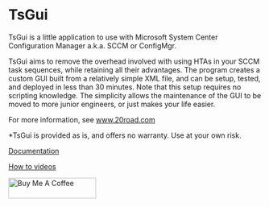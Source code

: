 # TsGui

TsGui is a little application to use with Microsoft System Center Configuration Manager a.k.a. SCCM or ConfigMgr.

TsGui aims to remove the overhead involved with using HTAs in your SCCM task sequences, while retaining all their advantages. The program creates a custom GUI built from a relatively simple XML file, and can be setup, tested, and deployed in less than 30 minutes. Note that this setup requires no scripting knowledge. The simplicity allows the maintenance of the GUI to be moved to more junior engineers, or just makes your life easier.

For more information, see www.20road.com

*TsGui is provided as is, and offers no warranty. Use at your own risk.

[Documentation](/documentation/README.md)

[How to videos](https://www.youtube.com/playlist?list=PLbymiOxRQJvIS6BGPJ6ggKaU90QheXgV8)


<a href="https://buymeacoffee.com/mikepohatu" target="_blank"><img src="https://cdn.buymeacoffee.com/buttons/default-orange.png" alt="Buy Me A Coffee" height="41" width="174"></a>
